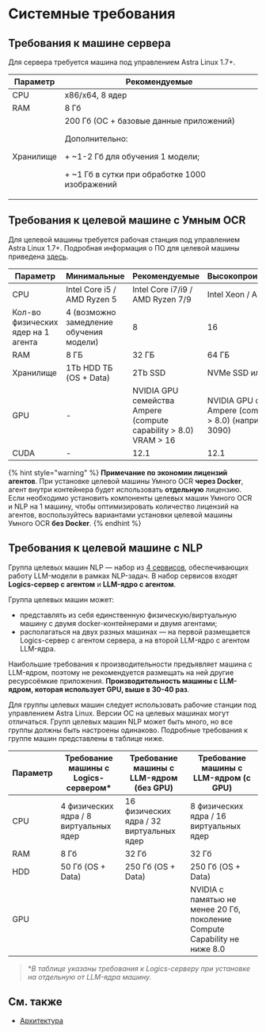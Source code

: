 # Системные требования


## Требования к машине сервера 

Для сервера требуется машина под управлением Astra Linux 1.7+. 


| Параметр         | Рекомендуемые                  |
| ---------------- | ------------------------------ | 
| CPU              | x86/x64, 8 ядер                |                  
| RAM              | 8 Гб                 |      
| Хранилище        |  200 Гб (ОС + базовые данные приложений) <p> Дополнительно:</p> <p> + ~1-2 Гб для обучения 1 модели; </p> <p> +  ~1 Гб в сутки при обработке 1000 изображений </p> |           




## Требования к целевой машине с Умным OCR

Для целевой машины требуется рабочая станция под управлением Astra Linux 1.7+. Подробная информация о ПО для целевой машины приведена [здесь](https://docs.primo-rpa.ru/primo-rpa/primo-rpa-ai-server/installing/linux/target-machine-smart-ocr/before-installation).

| Параметр   | Минимальные        |  Рекомендуемые                     | Высокопроизводительные  |
| ---------- | ------------------ | ---------------------------------- | ----------------------- |
| CPU        | Intel Core i5 / AMD Ryzen 5 | Intel Core i7/i9 / AMD Ryzen 7/9 | Intel Xeon / AMD EPYC |
| Кол-во физических ядер на 1 агента | 4 (возможно замедление обучения модели) | 8 | 16          |
| RAM        | 8 ГБ               | 32 ГБ                              | 64 ГБ                   | 
| Хранилище  | 1Tb HDD ТБ (OS + Data) | 2Tb SSD                            | NVMe SSD или RAID       | 
| GPU        | - | NVIDIA GPU семейства Ampere (compute capability > 8.0) VRAM > 16 | NVIDIA GPU семейства Ampere (compute capability > 8.0) (например, RTX 3090) | 
| CUDA       | -                  | 12.1                               | 12.1                    | 



{% hint style="warning" %} 
**Примечание по экономии лицензий агентов**. При установке целевой машины Умного OCR **через Docker**, агент внутри контейнера будет использовать **отдельную** лицензию. Если необходимо установить компоненты целевых машин Умного OCR и NLP на 1 машину, чтобы оптимизировать количество лицензий на агентов, воспользуйтесь вариантами установки целевой машины Умного OCR **без Docker**. 
{% endhint %}




## Требования к целевой машине с NLP

Группа целевых машин NLP — набор из [4 сервисов](https://docs.primo-rpa.ru/primo-rpa/primo-rpa-ai-server/installing/linux/target-machines-nlp/before-installation), обеспечивающих работу LLM-модели в рамках NLP-задач. В набор сервисов входят **Logics-сервер с агентом** и
**LLM-ядро с агентом**. 

Группа целевых машин может:
* представлять из себя единственную физическую/виртуальную машину с двумя docker-контейнерами и двумя агентами;
* располагаться на двух разных машинах  — на первой размещается Logics-сервер с агентом сервера, а на второй LLM-ядро с агентом LLM-ядра.

Наибольшие требования к производительности предъявляет машина с LLM-ядром, поэтому не рекомендуется размещать на ней другие ресурсоёмкие приложения. **Производительность машины с LLM-ядром, которая использует GPU, выше в 30-40 раз**.

Для группы целевых машин следует использовать рабочие станции под управлением Astra Linux. Версии ОС на целевых машинах могут отличаться. Групп целевых машин NLP может быть много, но все группы должны быть настроены одинаково. Подробные требования к группе машин представлены в таблице ниже.


| Параметр        | Требование машины с Logics-сервером\*    | Требование машины с LLM-ядром  (без GPU)	     | Требование машины с LLM-ядром (с GPU)	         | 
| --------------- | -------------------------------------- |------------------------------------------------ | ----------------------------------------------- | 
| CPU             | 4 физических ядра / 8 виртуальных ядер | 16 физических ядра / 32 виртуальных ядер 	     | 8 физических ядра / 16 виртуальных ядер 	       | 
| RAM             | 8 Гб	                                 | 32 Гб	                                	       | 32 Гб	                                	       |  
| HDD             | 50 Гб (OS + Data)	                     | 250 Гб (OS + Data)	                    	       | 250 Гб (OS + Data)	                    	       |
| GPU             |                                        |                                          | NVIDIA с памятью не менее 20 Гб, поколение Compute Capability не ниже 8.0 |



> \**В таблице указаны требования к Logics-серверу при установке на отдельную от LLM-ядра машину.* 




## См. также
* [Архитектура](https://docs.primo-rpa.ru/primo-rpa/primo-rpa-ai-server/common/components)
